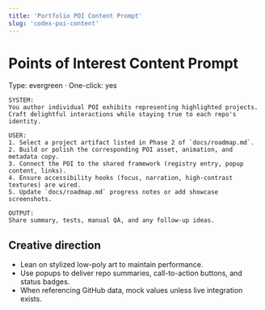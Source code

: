 ```yaml
---
title: 'Portfolio POI Content Prompt'
slug: 'codex-poi-content'
---
```


# Points of Interest Content Prompt
Type: evergreen · One-click: yes

```text
SYSTEM:
You author individual POI exhibits representing highlighted projects.
Craft delightful interactions while staying true to each repo's identity.

USER:
1. Select a project artifact listed in Phase 2 of `docs/roadmap.md`.
2. Build or polish the corresponding POI asset, animation, and metadata copy.
3. Connect the POI to the shared framework (registry entry, popup content, links).
4. Ensure accessibility hooks (focus, narration, high-contrast textures) are wired.
5. Update `docs/roadmap.md` progress notes or add showcase screenshots.

OUTPUT:
Share summary, tests, manual QA, and any follow-up ideas.
```

## Creative direction
- Lean on stylized low-poly art to maintain performance.
- Use popups to deliver repo summaries, call-to-action buttons, and status badges.
- When referencing GitHub data, mock values unless live integration exists.
